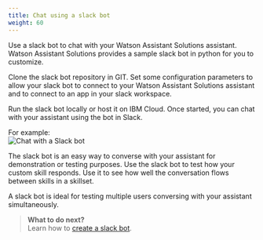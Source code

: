 ```yaml
---
title: Chat using a slack bot
weight: 60
---
```

Use a slack bot to chat with your Watson Assistant Solutions assistant.  Watson Assistant Solutions provides a sample slack bot in python for you to customize.

Clone the slack bot repository in GIT. Set some configuration parameters to allow your slack bot to connect to your Watson Assistant Solutions assistant and to connect to an app in your slack workspace.

Run the slack bot locally or host it on IBM Cloud.  Once started, you can chat with your assistant using the bot in Slack.

For example:<br>
![Chat with a Slack bot]({{site.baseurl}}/slack/slackbot.gif) 

The slack bot is an easy way to converse with your assistant for demonstration or testing purposes. Use the slack bot to test how your custom skill responds. Use it to see how well the conversation flows between skills in  a skillset.

A slack bot is ideal for testing multiple users conversing with your assistant simultaneously.  

> **What to do next?**<br/>
Learn how to [create a slack bot]({{site.baseurl}}/slack/creating_a_slackbot/).
